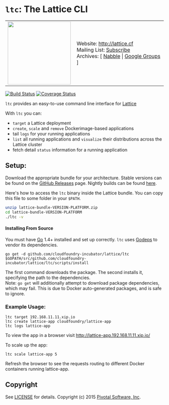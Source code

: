 # `ltc`: The Lattice CLI

<table>
  <tr>
    <td>
      <a href="http://lattice.cf"><img src="https://raw.githubusercontent.com/cloudfoundry-incubator/lattice/master/docs/logos/lattice.png" align="left" width="200" ></a>
    </td>
    <td>
      Website: <a href="http://lattice.cf">http://lattice.cf</a><br>
      Mailing List: <a href="https://lists.cloudfoundry.org/mailman/listinfo/cf-lattice">Subscribe</a><br>
      Archives: [ <a href="http://cf-lattice.70370.x6.nabble.com/">Nabble</a> | <a href="https://groups.google.com/a/cloudfoundry.org/forum/#!forum/lattice">Google Groups</a> ]
    </td>
  </tr>
</table>

[![Build Status](https://travis-ci.org/cloudfoundry-incubator/lattice.svg?branch=master)](https://travis-ci.org/cloudfoundry-incubator/lattice)
[![Coverage Status](https://coveralls.io/repos/cloudfoundry-incubator/lattice/badge.svg?branch=master)](https://coveralls.io/r/cloudfoundry-incubator/lattice?branch=master)

`ltc` provides an easy-to-use command line interface for [Lattice](https://github.com/cloudfoundry-incubator/lattice)

With `ltc` you can:

- `target` a Lattice deployment
- `create`, `scale` and `remove` Dockerimage-based applications
- tail `logs` for your running applications
- `list` all running applications and `visualize` their distributions across the Lattice cluster
- fetch detail `status` information for a running application

## Setup:

Download the appropriate bundle for your architecture.  Stable versions can be found on the [GitHub Releases](https://github.com/cloudfoundry-incubator/lattice/releases) page.  Nightly builds can be found [here](https://lattice.s3.amazonaws.com/nightly/index.html).

Here's how to access the `ltc` binary inside the Lattice bundle.  You can copy this file to some folder in your `$PATH`.

```bash
unzip lattice-bundle-VERSION-PLATFORM.zip
cd lattice-bundle-VERSION-PLATFORM
./ltc -v
```

#### Installing From Source

You must have [Go](https://golang.org) 1.4+ installed and set up correctly.  `ltc` uses [Godeps](https://github.com/tools/godep) to vendor its dependencies.

```
go get -d github.com/cloudfoundry-incubator/lattice/ltc
$GOPATH/src/github.com/cloudfoundry-incubator/lattice/ltc/scripts/install
```

The first command downloads the package. The second installs it, specifying the path to the dependencies.  
Note: `go get` will additionally attempt to download package dependencies, which may fail. This is due to Docker auto-generated packages, and is safe to ignore.

### Example Usage:

    ltc target 192.168.11.11.xip.io
    ltc create lattice-app cloudfoundry/lattice-app
    ltc logs lattice-app

To view the app in a browser visit http://lattice-app.192.168.11.11.xip.io/

To scale up the app:

    ltc scale lattice-app 5

Refresh the browser to see the requests routing to different Docker containers running lattice-app.

## Copyright

See [LICENSE](../docs/LICENSE) for details.
Copyright (c) 2015 [Pivotal Software, Inc](http://www.pivotal.io/).

